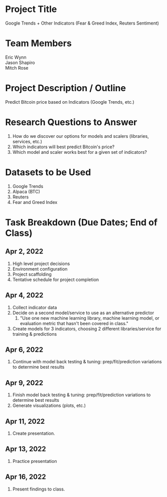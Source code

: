 # Project Title

Google Trends + Other Indicators (Fear & Greed Index, Reuters Sentiment)

# Team Members

Eric Wynn  
Jason Shapiro  
Mitch Rose

# Project Description / Outline

Predict Bitcoin price based on Indicators (Google Trends, etc.)

# Research Questions to Answer

1. How do we discover our options for models and scalers (libraries, services, etc.)
1. Which indicators will best predict Bitcoin's price?
1. Which model and scaler works best for a given set of indicators?

# Datasets to be Used

1. Google Trends
1. Alpaca (BTC)
1. Reuters
1. Fear and Greed Index

# Task Breakdown (Due Dates; End of Class)

## Apr 2, 2022

1. High level project decisions
1. Environment configuration
1. Project scaffolding
1. Tentative schedule for project completion

## Apr 4, 2022

1. Collect indicator data
1. Decide on a second model/service to use as an alternative predictor
   1. "Use one new machine learning library, machine learning model, or evaluation metric that hasn't been covered in class."
1. Create models for 3 indicators, choosing 2 different libraries/service for training & predictions

## Apr 6, 2022

1. Continue with model back testing & tuning: prep/fit/prediction variations to determine best results

## Apr 9, 2022

1. Finish model back testing & tuning: prep/fit/prediction variations to determine best results
1. Generate visualizations (plots, etc.)

## Apr 11, 2022

1. Create presentation.

## Apr 13, 2022

1. Practice presentation

## Apr 16, 2022

1. Present findings to class.
